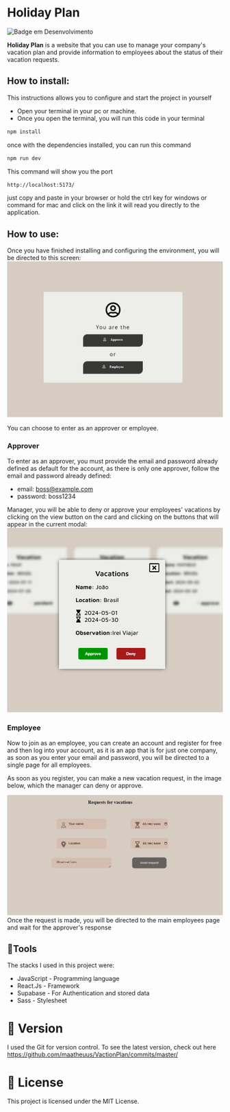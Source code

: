 # Holiday Plan

![Badge em Desenvolvimento](https://img.shields.io/badge/status-finish-green)

**Holiday Plan** is a website that you can use to manage your company's vacation plan and provide information to employees about the status of their vacation requests.

## How to install:

This instructions allows you to configure and start the project in yourself

- Open your terminal in your pc or machine.
- Once you open the terminal, you will run this code in your terminal

```bash
npm install
```

once with the dependencies installed, you can run this command

```bash
npm run dev
```

This command will show you the port

```bash
http://localhost:5173/
```

just copy and paste in your browser or hold the ctrl key for windows or command for mac and click on the link it will read you directly to the application.

## How to use:

Once you have finished installing and configuring the environment, you will be directed to this screen:
<img src='./src/assets/imgProject/homePageImage.png'/>

You can choose to enter as an approver or employee.

### Approver

To enter as an approver, you must provide the email and password already defined as default for the account, as there is only one approver, follow the email and password already defined:

- email: boss@example.com
- password: boss1234

Manager, you will be able to deny or approve your employees' vacations by clicking on the view button on the card and clicking on the buttons that will appear in the current modal:
<img src='./src/assets/imgProject/modalImage.png' />

### Employee

Now to join as an employee, you can create an account and register for free and then log into your account, as it is an app that is for just one company, as soon as you enter your email and password, you will be directed to a single page for all employees.

As soon as you register, you can make a new vacation request, in the image below, which the manager can deny or approve.

<img src='./src/assets/imgProject/newRequestImage.png'/>
Once the request is made, you will be directed to the main employees page and wait for the approver's response

## 🔨Tools

The stacks I used in this project were:

- JavaScript - Programming language
- React.Js - Framework
- Supabase - For Authentication and stored data
- Sass - Stylesheet

# 📌 Version

I used the Git for version control. To see the latest version, check out here https://github.com/maatheuus/VactionPlan/commits/master/

# 📄 License

This project is licensed under the MIT License.
